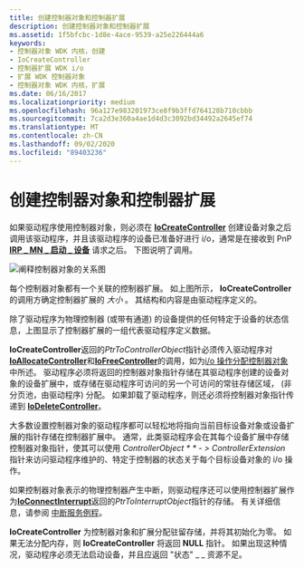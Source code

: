 ```yaml
---
title: 创建控制器对象和控制器扩展
description: 创建控制器对象和控制器扩展
ms.assetid: 1f5bfcbc-1d8e-4ace-9539-a25e226444a6
keywords:
- 控制器对象 WDK 内核，创建
- IoCreateController
- 控制器扩展 WDK i/o
- 扩展 WDK 控制器对象
- 控制器对象 WDK 内核，扩展
ms.date: 06/16/2017
ms.localizationpriority: medium
ms.openlocfilehash: 96a127e983201973ce8f9b3ffd764128b710cbbb
ms.sourcegitcommit: 7ca2d3e360a4ae1d4d3c3092bd34492a2645ef74
ms.translationtype: MT
ms.contentlocale: zh-CN
ms.lasthandoff: 09/02/2020
ms.locfileid: "89403236"
---
```

# <a name="creating-controller-objects-and-controller-extensions"></a>创建控制器对象和控制器扩展





如果驱动程序使用控制器对象，则必须在 [**IoCreateController**](/windows-hardware/drivers/ddi/ntddk/nf-ntddk-iocreatecontroller) 创建设备对象之后调用该驱动程序，并且该驱动程序的设备已准备好进行 i/o，通常是在接收到 PnP [**IRP \_ MN \_ 启动 \_ 设备**](./irp-mn-start-device.md) 请求之后。 下图说明了调用。

![阐释控制器对象的关系图](images/3ctlrobj.png)

每个控制器对象都有一个关联的控制器扩展。 如上图所示， **IoCreateController** 的调用方确定控制器扩展的 *大小* 。 其结构和内容是由驱动程序定义的。

除了驱动程序为物理控制器 (或带有通道) 的设备提供的任何特定于设备的状态信息，上图显示了控制器扩展的一组代表驱动程序定义数据。

**IoCreateController**返回的*PtrToControllerObject*指针必须传入驱动程序对[**IoAllocateController**](/windows-hardware/drivers/ddi/ntddk/nf-ntddk-ioallocatecontroller)和[**IoFreeController**](/windows-hardware/drivers/ddi/ntddk/nf-ntddk-iofreecontroller)的调用，如为[i/o 操作分配控制器对象](allocating-controller-objects-for-i-o-operations.md)中所述。 驱动程序必须将返回的控制器对象指针存储在其驱动程序创建的设备对象的设备扩展中，或存储在驱动程序可访问的另一个可访问的常驻存储区域， (非分页池，由驱动程序) 分配。 如果卸载了驱动程序，则还必须将控制器对象指针传递到 [**IoDeleteController**](/windows-hardware/drivers/ddi/ntddk/nf-ntddk-iodeletecontroller)。

大多数设置控制器对象的驱动程序都可以轻松地将指向当前目标设备对象或设备扩展的指针存储在控制器扩展中。 通常，此类驱动程序会在其每个设备扩展中存储控制器对象指针，使其可以使用 *ControllerObject * * *- &gt; ControllerExtension** 指针来访问驱动程序维护的、特定于控制器的状态关于每个目标设备对象的 i/o 操作。

如果控制器对象表示的物理控制器产生中断，则驱动程序还可以使用控制器扩展作为[**IoConnectInterrupt**](/windows-hardware/drivers/ddi/wdm/nf-wdm-ioconnectinterrupt)返回的*PtrToInterruptObject*指针的存储。 有关详细信息，请参阅 [中断服务例程](introduction-to-interrupt-service-routines.md)。

**IoCreateController** 为控制器对象和扩展分配驻留存储，并将其初始化为零。 如果无法分配内存，则 **IoCreateController** 将返回 **NULL** 指针。 如果出现这种情况，驱动程序必须无法启动设备，并且应返回 "状态" \_ \_ 资源不足。

 

